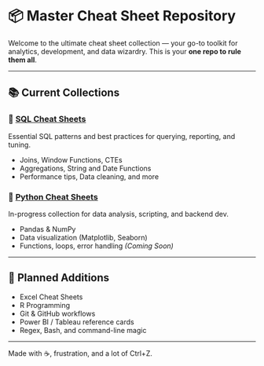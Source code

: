 # 📦 Master Cheat Sheet Repository

Welcome to the ultimate cheat sheet collection — your go-to toolkit for analytics, development, and data wizardry. This is your **one repo to rule them all**.

---

## 📚 Current Collections

### 🐘 [SQL Cheat Sheets](./sql-cheat-sheets)
Essential SQL patterns and best practices for querying, reporting, and tuning.
- Joins, Window Functions, CTEs
- Aggregations, String and Date Functions
- Performance tips, Data cleaning, and more

### 🐍 [Python Cheat Sheets](./python-cheat-sheets)
In-progress collection for data analysis, scripting, and backend dev.
- Pandas & NumPy
- Data visualization (Matplotlib, Seaborn)
- Functions, loops, error handling
*(Coming Soon)*

---

## 🚀 Planned Additions
- Excel Cheat Sheets
- R Programming
- Git & GitHub workflows
- Power BI / Tableau reference cards
- Regex, Bash, and command-line magic

---

Made with ☕, frustration, and a lot of Ctrl+Z.
